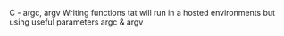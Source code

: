 C - argc, argv
Writing functions tat will run in a hosted environments
but using useful parameters argc & argv
